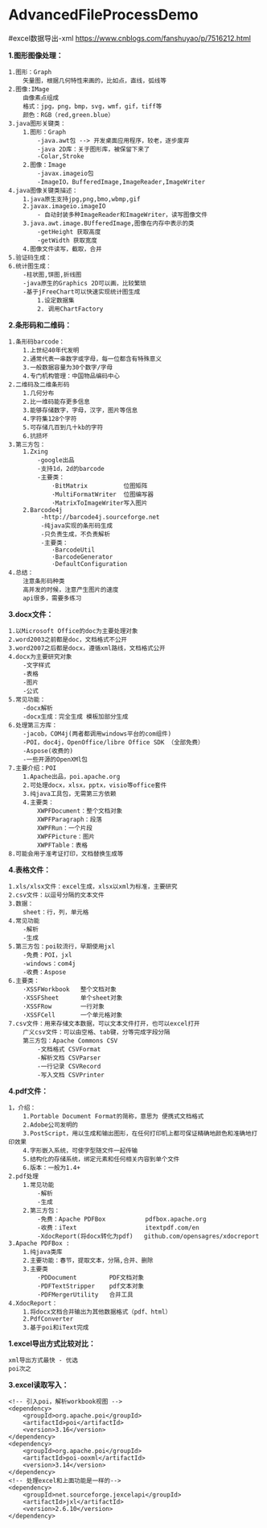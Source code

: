 # AdvancedFileProcessDemo 
#excel数据导出-xml https://www.cnblogs.com/fanshuyao/p/7516212.html

**1.图形图像处理：**
    
    1.图形：Graph
        矢量图，根据几何特性来画的，比如点，直线，弧线等
    2.图像:IMage        
        由像素点组成
        格式：jpg，png，bmp，svg，wmf，gif，tiff等
        颜色：RGB（red,green.blue）
    3.java图形关键类：
        1.图形：Graph
            -java.awt包 --> 开发桌面应用程序，较老，逐步废弃
            -java 2D库：关于图形库，被保留下来了
            -Colar,Stroke
        2.图像：Image
            -javax.imageio包 
            -ImageIO，BufferedImage,ImageReader,ImageWriter
    4.java图像关键类描述：
        1.java原生支持jpg,png,bmo,wbmp,gif
        2.javax.imageio.imageIO
            - 自动封装多种ImageReader和ImageWriter，读写图像文件
        3.java.awt.image.BUfferedImage,图像在内存中表示的类
            -getHeight 获取高度
            -getWidth 获取宽度
        4.图像文件读写，截取，合并
    5.验证码生成：
    6.统计图生成：
        -柱状图,饼图,折线图
        -java原生的Graphics 2D可以画，比较繁琐
        -基于jFreeChart可以快速实现统计图生成
            1.设定数据集
            2. 调用ChartFactory

**2.条形码和二维码：**

    1.条形码barcode：
        1.上世纪40年代发明
        2.通常代表一串数字或字母，每一位都含有特殊意义
        3.一般数据容量为30个数字/字母
        4.专门机构管理：中国物品编码中心
    2.二维码及二维条形码
        1.几何分布
        2.比一维码能存更多信息
        3.能够存储数字，字母，汉字，图片等信息
        4.字符集128个字符
        5.可存储几百到几十kb的字符
        6.抗损坏
    3.第三方包：
        1.Zxing
            -google出品
            -支持1d，2d的barcode
            -主要类：
                ·BitMatrix          位图矩阵
                ·MultiFormatWriter  位图编写器
                ·MatrixToImageWriter写入图片
        2.Barcode4j
             -http://barcode4j.sourceforge.net
             -纯java实现的条形码生成
             -只负责生成，不负责解析
             -主要类：
                ·BarcodeUtil
                ·BarcodeGenerator
                ·DefaultConfiguration
    4.总结：
        注意条形码种类
        高并发的时候，注意产生图片的速度
        api很多，需要多练习
       
**3.docx文件：**
    
    1.以Microsoft Office的doc为主要处理对象
    2.word2003之前都是doc，文档格式不公开
    3.word2007之后都是docx，遵循xml路线，文档格式公开
    4.docx为主要研究对象
        -文字样式
        -表格
        -图片
        -公式
    5.常见功能：
        -docx解析
        -docx生成：完全生成 模板加部分生成
    6.处理第三方库：
        -jacob，COM4j(两者都调用windows平台的com组件)
        -POI，doc4j，OpenOffice/libre Office SDK （全部免费）   
        -Aspose(收费的)
        -一些开源的OpenXMl包
    7.主要介绍：POI
        1.Apache出品，poi.apache.org
        2.可处理docx，xlsx，pptx，visio等office套件
        3.纯java工具包，无需第三方依赖
        4.主要类：
            XWPFDocument：整个文档对象
            XWPFParagraph：段落
            XWPFRun：一个片段
            XWPFPicture：图片
            XWPFTable：表格
    8.可能会用于准考证打印，文档替换生成等
    
**4.表格文件：**
    
    1.xls/xlsx文件：excel生成，xlsx以xml为标准，主要研究
    2.csv文件：以逗号分隔的文本文件
    3.数据：
        sheet：行，列，单元格
    4.常见功能
        -解析
        -生成
    5.第三方包：poi较流行，早期使用jxl
        -免费：POI，jxl
        -windows：com4j
        -收费：Aspose
    6.主要类：
        ·XSSFWorkbook   整个文档对象
        ·XSSFSheet      单个sheet对象
        ·XSSFRow        一行对象
        ·XSSFCell       一个单元格对象
    7.csv文件：用来存储文本数据，可以文本文件打开，也可以excel打开
        广义csv文件：可以由空格、tab键，分等完成字段分隔
        第三方包：Apache Commons CSV
            -文档格式 CSVFormat
            -解析文档 CSVParser
            -一行记录 CSVRecord
            -写入文档 CSVPrinter

**4.pdf文件：**    
    
    1，介绍：
        1.Portable Document Format的简称，意思为 便携式文档格式
        2.Adobe公司发明的
        3.PostScript，用以生成和输出图形，在任何打印机上都可保证精确地颜色和准确地打印效果
        4.字形嵌入系统，可使字型随文件一起传输
        5.结构化的存储系统，绑定元素和任何相关内容到单个文件
        6.版本：一般为1.4+
    2.pdf处理
        1.常见功能
            -解析
            -生成
        2.第三方包：
            -免费：Apache PDFBox           pdfbox.apache.org
            -收费：iText                   itextpdf.com/en
            -XdocReport(将docx转化为pdf)   github.com/opensagres/xdocreport 
    3.Apache PDFBox :
        1.纯java类库
        2.主要功能：春节，提取文本，分隔,合并、删除
        3.主要类
            ·PDDocument         PDF文档对象
            ·PDFTextStripper    pdf文本对象
            ·PDFMergerUtility   合并工具
    4.XdocReport：
        1.将docx文档合并输出为其他数据格式（pdf、html）
        2.PdfConverter
        3.基于poi和iText完成


**1.excel导出方式比较对比：**
    
    xml导出方式最快 - 优选
    poi次之
    
 **3.excel读取写入：**
 
    <!-- 引入poi，解析workbook视图 -->
    <dependency>
        <groupId>org.apache.poi</groupId>
        <artifactId>poi</artifactId>
        <version>3.16</version>
    </dependency>
    <dependency>
        <groupId>org.apache.poi</groupId>
        <artifactId>poi-ooxml</artifactId>
        <version>3.14</version>
    </dependency>
    <!-- 处理excel和上面功能是一样的-->
    <dependency>
        <groupId>net.sourceforge.jexcelapi</groupId>
        <artifactId>jxl</artifactId>
        <version>2.6.10</version>
    </dependency>
    
    
